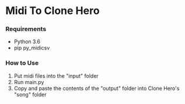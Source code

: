 # Midi To Clone Hero

### Requirements
- Python 3.6
- pip py_midicsv

### How to Use
1. Put midi files into the "input" folder
2. Run main.py
3. Copy and paste the contents of the "output" folder into Clone Hero's "song" folder
